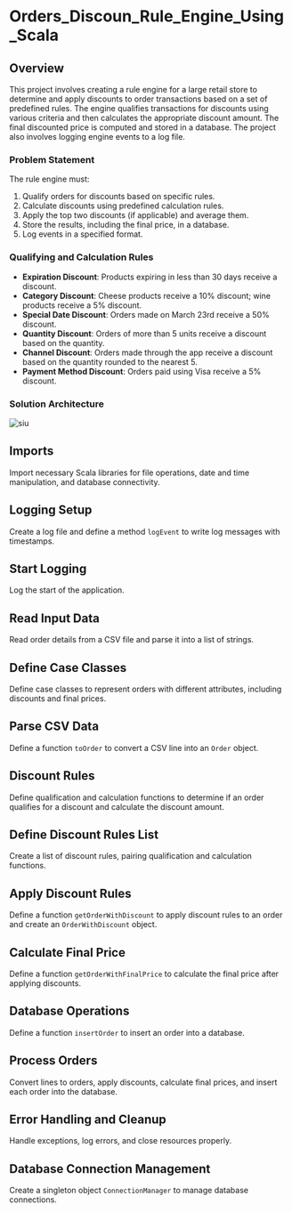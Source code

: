 # Orders_Discoun_Rule_Engine_Using_Scala

## Overview

This project involves creating a rule engine for a large retail store to determine and apply discounts to order transactions based on a set of predefined rules. The engine qualifies transactions for discounts using various criteria and then calculates the appropriate discount amount. The final discounted price is computed and stored in a database. The project also involves logging engine events to a log file.

### Problem Statement

The rule engine must:

1. Qualify orders for discounts based on specific rules.
2. Calculate discounts using predefined calculation rules.
3. Apply the top two discounts (if applicable) and average them.
4. Store the results, including the final price, in a database.
5. Log events in a specified format.

### Qualifying and Calculation Rules

- **Expiration Discount**: Products expiring in less than 30 days receive a discount.
- **Category Discount**: Cheese products receive a 10% discount; wine products receive a 5% discount.
- **Special Date Discount**: Orders made on March 23rd receive a 50% discount.
- **Quantity Discount**: Orders of more than 5 units receive a discount based on the quantity.
- **Channel Discount**: Orders made through the app receive a discount based on the quantity rounded to the nearest 5.
- **Payment Method Discount**: Orders paid using Visa receive a 5% discount.

### Solution Architecture
![siu](https://github.com/AliMagdy100/Orders_Discount_Rule_Engine_Using_Scala/assets/87953057/3e5e7991-0e25-4eb6-86a0-b4e61ef8d7b7)
## Imports

Import necessary Scala libraries for file operations, date and time manipulation, and database connectivity.


## Logging Setup

Create a log file and define a method `logEvent` to write log messages with timestamps.

## Start Logging

Log the start of the application.

## Read Input Data

Read order details from a CSV file and parse it into a list of strings.

## Define Case Classes

Define case classes to represent orders with different attributes, including discounts and final prices.

## Parse CSV Data

Define a function `toOrder` to convert a CSV line into an `Order` object.

## Discount Rules

Define qualification and calculation functions to determine if an order qualifies for a discount and calculate the discount amount.

## Define Discount Rules List

Create a list of discount rules, pairing qualification and calculation functions.

## Apply Discount Rules

Define a function `getOrderWithDiscount` to apply discount rules to an order and create an `OrderWithDiscount` object.

## Calculate Final Price

Define a function `getOrderWithFinalPrice` to calculate the final price after applying discounts.

## Database Operations

Define a function `insertOrder` to insert an order into a database.

## Process Orders

Convert lines to orders, apply discounts, calculate final prices, and insert each order into the database.

## Error Handling and Cleanup

Handle exceptions, log errors, and close resources properly.

## Database Connection Management

Create a singleton object `ConnectionManager` to manage database connections.
